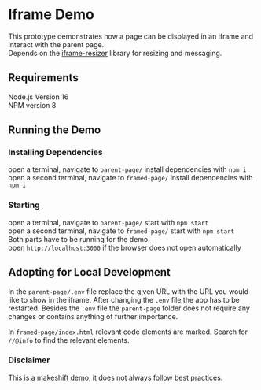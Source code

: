 # Iframe Demo

This prototype demonstrates how a page can be displayed in an iframe and interact with the parent page.  
Depends on the [iframe-resizer](https://github.com/davidjbradshaw/iframe-resizer) library for resizing and messaging.

## Requirements

Node.js Version 16  
NPM version 8

## Running the Demo

### Installing Dependencies

open a terminal, navigate to `parent-page/` install dependencies with `npm i`  
open a second terminal, navigate to `framed-page/` install dependencies with `npm i`

### Starting

open a terminal, navigate to `parent-page/` start with `npm start`  
open a second terminal, navigate to `framed-page/` start with `npm start`  
Both parts have to be running for the demo.  
open `http://localhost:3000` if the browser does not open automatically

## Adopting for Local Development

In the `parent-page/.env` file replace the given URL with the URL you would like to show in the iframe.
After changing the `.env` file the app has to be restarted. 
Besides the `.env` file the `parent-page` folder does not require any changes or contains anything of further importance.

In `framed-page/index.html` relevant code elements are marked. Search for `//@info` to find the relevant elements.

### Disclaimer

This is a makeshift demo, it does not always follow best practices.
